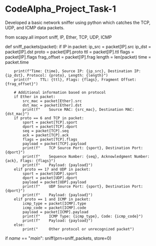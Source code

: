 # CodeAlpha_Project_Task-1
Developed a basic network sniffer using python which catches the TCP, UDP, and ICMP data packets.


  from scapy.all import sniff, IP, Ether, TCP, UDP, ICMP

  def sniff_packets(packet):
     if IP in packet: 
        ip_src = packet[IP].src
        ip_dst = packet[IP].dst
        proto = packet[IP].proto
        ttl = packet[IP].ttl
        flags = packet[IP].flags
        frag_offset = packet[IP].frag
        length = len(packet)
        time = packet.time
        
        print(f"Time: {time}, Source IP: {ip_src}, Destination IP: {ip_dst}, Protocol: {proto}, Length: {length}")
        print(f"    TTL: {ttl}, Flags: {flags}, Fragment Offset: {frag_offset}")

        # Additional information based on protocol
        if Ether in packet:
            src_mac = packet[Ether].src
            dst_mac = packet[Ether].dst
            print(f"    Source MAC: {src_mac}, Destination MAC: {dst_mac}")
        if proto == 6 and TCP in packet:
            sport = packet[TCP].sport
            dport = packet[TCP].dport
            seq = packet[TCP].seq
            ack = packet[TCP].ack
            flags = packet[TCP].flags
            payload = packet[TCP].payload
            print(f"    TCP Source Port: {sport}, Destination Port: {dport}")
            print(f"    Sequence Number: {seq}, Acknowledgment Number: {ack}, Flags: {flags}")
            print(f"    Payload: {payload}")
        elif proto == 17 and UDP in packet:
            sport = packet[UDP].sport
            dport = packet[UDP].dport
            payload = packet[UDP].payload
            print(f"    UDP Source Port: {sport}, Destination Port: {dport}")
            print(f"    Payload: {payload}")
        elif proto == 1 and ICMP in packet:
            icmp_type = packet[ICMP].type
            icmp_code = packet[ICMP].code
            payload = packet[ICMP].payload
            print(f"    ICMP Type: {icmp_type}, Code: {icmp_code}")
            print(f"    Payload: {payload}")
        else:
            print("     Other protocol or unrecognized packet")
  if _name_ == "_main_":
     sniff(prn=sniff_packets, store=0)
